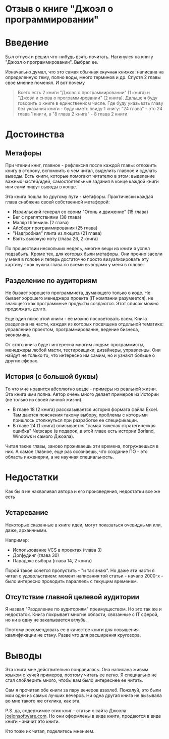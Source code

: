 # Отзыв о книге "Джоэл о программировании"

# Введение

Был отпуск и решил что-нибудь взять почитать. Наткнулся на книгу "Джоэл о программировании". Выбрал ее.

Изначально думал, что это самая обычная ~~скучная~~ книжка: написана на определенную тему, полно воды, много терминов и др. Спустя 2 главы свое мнение поменял. И вот почему

> Всего есть 2 книги "Джоэл о программировании" (1 книга) и "Джоэл и снова о программировании" (2 книга). Дальше я буду говорить о книге в единственном числе. Где буду указывать главу без указания книги - буду иметь ввиду 1 книгу: "24 глава" - это 24 глава 1 книги, а "8 глава 2 книга" - 8 глава 2 книги.

# Достоинства

## Метафоры

При чтении книг, главное - рефлексия после каждой главы: отложить книгу в сторону, вспомнить о чем читал, выделить главное и сделать выводы. Есть книги, которые помогают читателю в этом: выделение важных частей/идей, самостоятельные задания в конце каждой книги или сами пишут выводы в конце. 

Эта книга пошла по другому пути - метафоры. Практически каждая глава снабжена своей собственной метафорой:
- Израильский генерал со своим "Огонь и движение" (15 глава)
- Бег с препятствиями (38 глава)
- Маляр Шлемиль (2 глава)
- Айсберг программирования (25 глава)
- "Надгробная" плита из люцита (21 глава) 
- Взять высокую ноту (глава 26, 2 книга)

По прошествии нескольких недель, многие вещи из книги я успел подзабыть. Кроме тех, для которых были метафоры. Они прочно засели у меня в голове и теперь достаточно просто визуализировать эту картину - как нужна глава со всеми выводами у меня в голове.

## Разделение по аудиториям

Не бывает хорошего программиста, думающего только о коде. Не бывает хорошего менеджера проекта (IT компании разумеется), не знающего как программные продукты создаются. Этот список можно продолжать долго. 

Еще один плюс этой книги - ее можно посоветовать всем. Книга разделена на части, каждая из которых посвящена отдельной тематике: управление проектом, программирование, ведение бизнеса, экономика.

От этого книга будет интересна многим людям: программисты, менеджеры любой масти, тестировщики, дизайнеры, управленцы. Они найдут не только то, что интересно им самим, но и узнают больше о других сферах.

## История (с большой буквы)

То что мне нравится абсолютно везде - примеры из реальной жизни. Эта книга ими полна. Автор очень много делает примеров из Истории (не только из своей личной жизни).
- В главе 18 (2 книга) рассказывается история формата файла Excel. Там даются пояснения такому выбору, проблемы с которыми пришлось столкнуться при разработке ее спецификации. 
- В главе 24 (1 книга) описывается "самая тяжелая стратегическая ошибка" Netscape (в подарок, в этой главе есть истории Borland, Windows и самого Джоэла).  

Читая такие главы, заново проживаешь эти времена, погружаешься в них. А самое главное, еще раз осознаешь, что создание ПО - это область инженерии, а не научная специальность.

# Недостатки

Как бы я не нахваливал автора и его произведения, недостатки все же есть

## Устаревание

Некоторые сказанные в книге идеи, могут показаться очевидными или, даже, архаичными. 

Например:
- Использование VCS в проектах (глава 3)
- Догфудинг (глава 30)
- Парадокс выбора (глава 14, 2 книга)

Порой такое хочется пропустить - "и так знаю". Но даже эти части я читал с удовольствием: момент написания той статьи - начало 2000-x - было интересно проводить параллель с текущим временем.

## Отсутствие главной целевой аудитории

Я назвал "Разделение по аудиториям" преимуществом. Но это так же и недостаток. Книга покрывает многие области, связанные с IT сферой, но ни в одну не закапывается вглубь. 

Поэтому рекомендовать ее в качестве книги для повышения квалификации не стану. Разве что для расширения кругозора.

# Выводы

Эта книга мне действительно понравилась. Она написана живым языком с кучей примеров, поэтому читать ее легко. Я специально не стал спойлерить много, чтобы вам было интереснее ее читать.

Сам я прочитал обе книги за пару вечеров взахлеб. Пожалуй, это были мои одни из самых лучших вечеров. Ни одна другая книга не вызывала во мне такого же отклика, как эта.

P.S. да, содержимое этих книг - статьи с сайта Джоэла [joelonsoftware.com](https://www.joelonsoftware.com/). Но они оформлены в виде книги, продаются в виде книги - значит это книги.

Кто тоже их читал, поделитесь мнением. 
